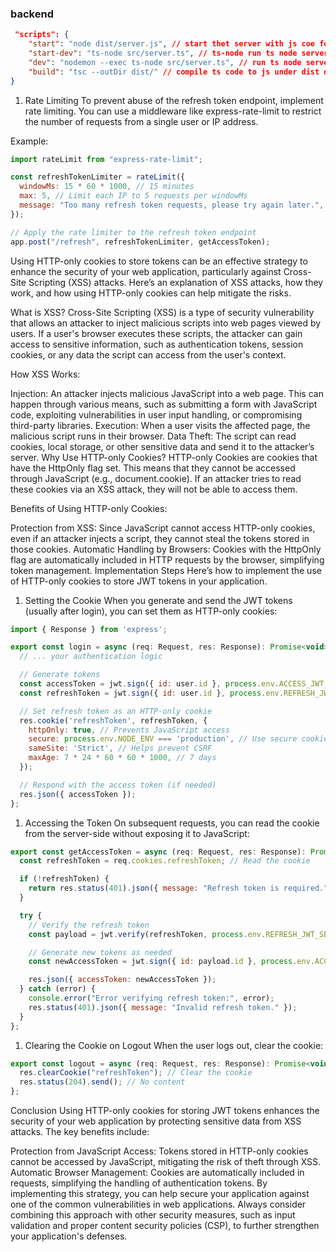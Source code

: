 ### backend

```json
 "scripts": {
    "start": "node dist/server.js", // start thet server with js coe for production
    "start-dev": "ts-node src/server.ts", // ts-node run ts node server
    "dev": "nodemon --exec ts-node src/server.ts", // run ts node server with nodemon
    "build": "tsc --outDir dist/" // compile ts code to js under dist directory
}
```

1. Rate Limiting
   To prevent abuse of the refresh token endpoint, implement rate limiting. You can use a middleware like express-rate-limit to restrict the number of requests from a single user or IP address.

Example:

```javascript
import rateLimit from "express-rate-limit";

const refreshTokenLimiter = rateLimit({
  windowMs: 15 * 60 * 1000, // 15 minutes
  max: 5, // Limit each IP to 5 requests per windowMs
  message: "Too many refresh token requests, please try again later.",
});

// Apply the rate limiter to the refresh token endpoint
app.post("/refresh", refreshTokenLimiter, getAccessToken);
```

Using HTTP-only cookies to store tokens can be an effective strategy to enhance the security of your web application, particularly against Cross-Site Scripting (XSS) attacks. Here’s an explanation of XSS attacks, how they work, and how using HTTP-only cookies can help mitigate the risks.

What is XSS?
Cross-Site Scripting (XSS) is a type of security vulnerability that allows an attacker to inject malicious scripts into web pages viewed by users. If a user's browser executes these scripts, the attacker can gain access to sensitive information, such as authentication tokens, session cookies, or any data the script can access from the user's context.

How XSS Works:

Injection: An attacker injects malicious JavaScript into a web page. This can happen through various means, such as submitting a form with JavaScript code, exploiting vulnerabilities in user input handling, or compromising third-party libraries.
Execution: When a user visits the affected page, the malicious script runs in their browser.
Data Theft: The script can read cookies, local storage, or other sensitive data and send it to the attacker’s server.
Why Use HTTP-only Cookies?
HTTP-only Cookies are cookies that have the HttpOnly flag set. This means that they cannot be accessed through JavaScript (e.g., document.cookie). If an attacker tries to read these cookies via an XSS attack, they will not be able to access them.

Benefits of Using HTTP-only Cookies:

Protection from XSS: Since JavaScript cannot access HTTP-only cookies, even if an attacker injects a script, they cannot steal the tokens stored in those cookies.
Automatic Handling by Browsers: Cookies with the HttpOnly flag are automatically included in HTTP requests by the browser, simplifying token management.
Implementation Steps
Here’s how to implement the use of HTTP-only cookies to store JWT tokens in your application.

1. Setting the Cookie
   When you generate and send the JWT tokens (usually after login), you can set them as HTTP-only cookies:

```javascript
import { Response } from 'express';

export const login = async (req: Request, res: Response): Promise<void> => {
  // ... your authentication logic

  // Generate tokens
  const accessToken = jwt.sign({ id: user.id }, process.env.ACCESS_JWT_SECRET!, { expiresIn: '15m' });
  const refreshToken = jwt.sign({ id: user.id }, process.env.REFRESH_JWT_SECRET!, { expiresIn: '7d' });

  // Set refresh token as an HTTP-only cookie
  res.cookie('refreshToken', refreshToken, {
    httpOnly: true, // Prevents JavaScript access
    secure: process.env.NODE_ENV === 'production', // Use secure cookies in production
    sameSite: 'Strict', // Helps prevent CSRF
    maxAge: 7 * 24 * 60 * 60 * 1000, // 7 days
  });

  // Respond with the access token (if needed)
  res.json({ accessToken });
};
```

1. Accessing the Token
   On subsequent requests, you can read the cookie from the server-side without exposing it to JavaScript:

```javascript
export const getAccessToken = async (req: Request, res: Response): Promise<void> => {
  const refreshToken = req.cookies.refreshToken; // Read the cookie

  if (!refreshToken) {
    return res.status(401).json({ message: "Refresh token is required." });
  }

  try {
    // Verify the refresh token
    const payload = jwt.verify(refreshToken, process.env.REFRESH_JWT_SECRET!);

    // Generate new tokens as needed
    const newAccessToken = jwt.sign({ id: payload.id }, process.env.ACCESS_JWT_SECRET!, { expiresIn: '15m' });

    res.json({ accessToken: newAccessToken });
  } catch (error) {
    console.error("Error verifying refresh token:", error);
    res.status(401).json({ message: "Invalid refresh token." });
  }
};
```

1. Clearing the Cookie on Logout
   When the user logs out, clear the cookie:

```js
export const logout = async (req: Request, res: Response): Promise<void> => {
  res.clearCookie("refreshToken"); // Clear the cookie
  res.status(204).send(); // No content
};
```

Conclusion
Using HTTP-only cookies for storing JWT tokens enhances the security of your web application by protecting sensitive data from XSS attacks. The key benefits include:

Protection from JavaScript Access: Tokens stored in HTTP-only cookies cannot be accessed by JavaScript, mitigating the risk of theft through XSS.
Automatic Browser Management: Cookies are automatically included in requests, simplifying the handling of authentication tokens.
By implementing this strategy, you can help secure your application against one of the common vulnerabilities in web applications. Always consider combining this approach with other security measures, such as input validation and proper content security policies (CSP), to further strengthen your application's defenses.

